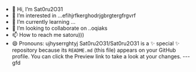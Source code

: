 - 👋 Hi, I’m Sat0ru2O31
- 👀 I’m interested in ...efihjrfkerghodrjgbrgtergfrgvrf
- 🌱 I’m currently learning ...
- 💞️ I’m looking to collaborate on ..oqiaks
- 📫 How to reach me satoru)))
- 😄 Pronouns: ujhyserrghtyj
Sat0ru2O31/Sat0ru2O31 is a ✨ special ✨ repository because its `README.md` (this file) appears on your GitHub profile.
You can click the Preview link to take a look at your changes.
---gfd
